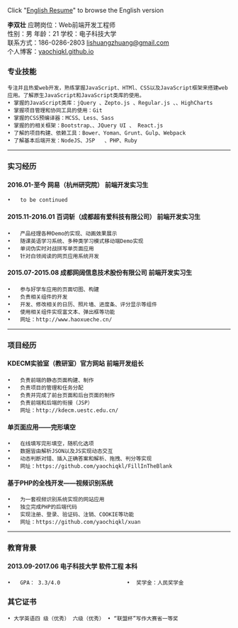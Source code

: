 Click "[English Resume](https://github.com/yaochiqkl/RESUME/blob/master/English_resume.md)"  to browse the English version

**李双壮**	
应聘岗位：Web前端开发工程师	  
性别：男     年龄：21     学校：电子科技大学    
联系方式：186-0286-2803	 lishuangzhuang@gmail.com  
个人博客：[yaochiqkl.github.io](http://yaochiqkl.github.io)	
### 专业技能	
	专注并且热爱web开发，熟练掌握JavaScript、HTMl、CSS以及JavaScript框架来搭建web应用。了解原生JavaScript和JavaScript类库的使用。	
	• 掌握的JavaScript类库：jQuery 、Zepto.js 、Regular.js 、、HighCharts
	• 掌握项目管理和协同工具的使用：Git 	
	• 掌握的CSS预编译器：MCSS、Less、Sass 	
	• 掌握的的相关框架：Bootstrap、、JQuery UI 、 React.js 
	• 了解的项目构建、依赖工具：Bower、Yoman、Grunt、Gulp、Webpack
	• 了解基本后端开发：NodeJS、JSP	、PHP、Ruby
****
###  实习经历	
#### 2016.01-至今    网易（杭州研究院） 	前端开发实习生   
	•	to be continued
#### 2015.11-2016.01	百词斩（成都超有爱科技有限公司） 	前端开发实习生   
	•	产品经理各种Demo的实现、动画效果展示
	•	随课英语学习系统、多种类学习模式移动端Demo实现
	•	单词伪实时对战拼写单页面应用
	•	针对白领阅读的网页应用系统开发
#### 2015.07-2015.08	成都网阔信息技术股份有限公司	前端开发实习生 	
	•	参与好学车应用的页面切图、构建	
	•	负责相关组件的开发	
	•	开发、修改相关的日历、照片墙、进度条、评分显示等组件	
	•	使用相关组件实现富文本、弹出框等功能	
	•	网址：http://www.haoxueche.cn/	
***
### 项目经历
####    KDECM实验室（教研室）官方网站	前端开发组长	
	•	负责前端的静态页面构建、制作	
	•	负责项目的管理和任务分配	
	•	负责并完成了前台页面和后台页面的制作	
	•	负责前端和后端的衔接（JSP）	
	•	网址：http://kdecm.uestc.edu.cn/	
####    单页面应用——完形填空
	•	在线填写完形填空，随机化选项
	•	数据皆由解析JSON以及JS实现动态交互
	•	动态判断对错、插入正确答案和解析、拖拽、判分等实现
	•	网址：https://github.com/yaochiqkl/FillInTheBlank
####    基于PHP的全栈开发——视频识别系统
	•	为一套视频识别系统实现的网站应用
	•	独立完成PHP的后端代码
	•	实现注册、登录、验证码、注销、COOKIE等功能
	•	网址：https://github.com/yaochiqkl/xuan
***
### 教育背景	
#### 2013.09-2017.06	电子科技大学	软件工程	本科	
	•	GPA： 3.3/4.0 	                 •	奖学金：人民奖学金 	
### 其它证书	
	• 大学英语四 级（优秀） 六级（优秀） • “联盟杯”写作大赛省一等奖
